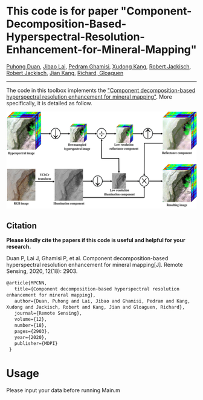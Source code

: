 # This code is for paper "Component-Decomposition-Based-Hyperspectral-Resolution-Enhancement-for-Mineral-Mapping"

[Puhong Duan](https://scholar.google.ch/citations?hl=en&user=IYUlx_8AAAAJ&view_op=list_works&sortby=pubdate), [Jibao Lai](), [Pedram Ghamisi](https://scholar.google.ch/citations?user=Gr9afd0AAAAJ&hl=en), [Xudong Kang](https://scholar.google.ch/citations?user=5XOeLZYAAAAJ&hl=en), [Robert Jackisch](), [Robert Jackisch](), [Jian Kang](), [Richard, Gloaguen]()

___________

The code in this toolbox implements the ["Component decomposition-based hyperspectral resolution enhancement for mineral mapping"](https://www.mdpi.com/2072-4292/12/18/2903). More specifically, it is detailed as follow.

![alt text](./GP.png)

Citation
---------------------

**Please kindly cite the papers if this code is useful and helpful for your research.**

Duan P, Lai J, Ghamisi P, et al. Component decomposition-based hyperspectral resolution enhancement for mineral mapping[J]. Remote Sensing, 2020, 12(18): 2903.

    @article{MPCNN,
       title={Component decomposition-based hyperspectral resolution enhancement for mineral mapping},
       author={Duan, Puhong and Lai, Jibao and Ghamisi, Pedram and Kang, Xudong and Jackisch, Robert and Kang, Jian and Gloaguen, Richard},
       journal={Remote Sensing},
       volume={12},
       number={18},
       pages={2903},
       year={2020},
       publisher={MDPI}
     }

# Usage

Please input your data before running Main.m





